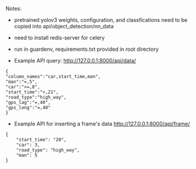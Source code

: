 Notes:

- pretrained yolov3 weights, configuration, and classfications need to be copied into api/object_detection/nn_data
- need to install redis-server for celery
- run in guardenv, requirements.txt provided in root directory


- Example API query: http://127.0.0.1:8000/api/data/
```
{
"column_names":"car,start_time,man",
"man":"=,5",
"car":">=,8",
"start_time":"<,21",
"road_type":"high_way",
"gps_lag":"=,40",
"gps_long":"=,40"
}
```

- Example API for inserting a frame's data http://127.0.0.1:8000/api/frame/
```
{
    "start_time": "20",
    "car": 3,
    "road_type": "high_way",
    "man": 5
}
```